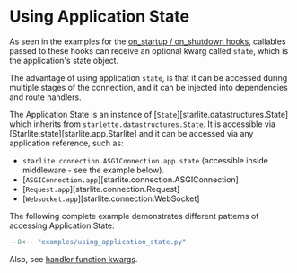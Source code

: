 # Using Application State

As seen in the examples for the [on_startup / on_shutdown hooks](1-startup-and-shutdown.md), callables passed to these
hooks can receive an optional kwarg called `state`, which is the application's state object.

The advantage of using application `state`, is that it can be accessed during multiple stages of the connection, and
it can be injected into dependencies and route handlers.

The Application State is an instance of [`State`][starlite.datastructures.State] which inherits
from `starlette.datastructures.State`. It is accessible via [Starlite.state][starlite.app.Starlite] and it can be
accessed via any application reference, such as:

- `starlite.connection.ASGIConnection.app.state` (accessible inside middleware - see the example below).
- [`ASGIConnection.app`][starlite.connection.ASGIConnection]
- [`Request.app`][starlite.connection.Request]
- [`Websocket.app`][starlite.connection.WebSocket]

The following complete example demonstrates different patterns of accessing Application State:

```py title="Using Application State"
--8<-- "examples/using_application_state.py"
```

Also, see [handler function kwargs](../2-route-handlers/1-http-route-handlers.md#http-route-handlers-kwargs).
